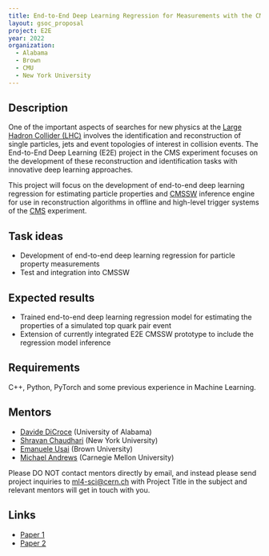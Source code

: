 ```yaml
---
title: End-to-End Deep Learning Regression for Measurements with the CMS Experiment
layout: gsoc_proposal
project: E2E
year: 2022
organization:
  - Alabama
  - Brown
  - CMU
  - New York University
---
```


## Description

One of the important aspects of searches for new physics at the [Large Hadron Collider (LHC)](https://home.cern/science/accelerators/large-hadron-collider) involves the identification and reconstruction of single particles, jets and event topologies of interest in collision events. The End-to-End Deep Learning (E2E) project in the CMS experiment focuses on the development  of these reconstruction and identification tasks with innovative deep learning approaches.   

This project will focus on the development of end-to-end deep learning regression for estimating particle properties and [CMSSW](https://github.com/cms-sw/cmssw) inference engine for use in reconstruction algorithms in offline and high-level trigger systems of the [CMS](https://home.cern/science/experiments/cms) experiment.

## Task ideas
 * Development of end-to-end deep learning regression for particle property measurements
 * Test and integration into CMSSW

## Expected results
 * Trained end-to-end deep learning regression model for estimating the properties of a simulated top quark pair event 
 * Extension of currently integrated E2E CMSSW prototype to include the regression model inference

## Requirements
C++, Python, PyTorch and some previous experience in Machine Learning.

## Mentors

  * [Davide DiCroce](mailto:ml4-sci@cern.ch) (University of Alabama)
  * [Shravan Chaudhari](mailto:ml4-sci@cern.ch) (New York University)
  * [Emanuele Usai](mailto:ml4-sci@cern.ch) (Brown University)
  * [Michael Andrews](mailto:ml4-sci@cern.ch) (Carnegie Mellon University)


Please DO NOT contact mentors directly by email, and instead please send project inquiries to [ml4-sci@cern.ch](mailto:ml4-sci@cern.ch) with Project Title in the subject and relevant mentors will get in touch with you. 



## Links
  * [Paper 1](https://arxiv.org/abs/1807.11916)
  * [Paper 2](https://arxiv.org/abs/1902.08276)
